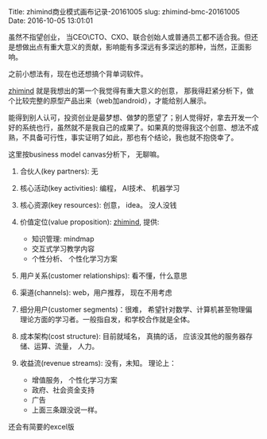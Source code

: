Title: zhimind商业模式画布记录-20161005
slug: zhimind-bmc-20161005
Date: 2016-10-05 13:01:01

虽然不指望创业， 当CEO\CTO、CXO、联合创始人或普通员工都不适合我。但还是想做出点有重大意义的贡献，影响能有多深远有多深远的那种，当然，正面影响。

之前小想法有，现在也还想搞个背单词软件。

[zhimind](zhimind.com) 就是我想出的第一个我觉得有重大意义的创意， 那我得赶紧分析下，做个比较完整的原型产品出来（web加android），才能给别人展示。

能得到别人认可，投资创业是最梦想、做梦的愿望了；别人觉得好，拿去开发一个好的系统也行，虽然就不是我自己的成果了。如果真的觉得我这个创意、想法不成熟，不具备可行性，事实证明了如此，那也有个结论，我也就不抱侥幸了。

这里按business model canvas分析下， 无聊嘛。 

1. 合伙人(key partners): 无
2. 核心活动(key activities): 编程， AI技术、 机器学习
3. 核心资源(key resources): 创意， idea。 没人没钱
4. 价值定位(value proposition): [zhimind](zhimind.com), 提供:  
    - 知识管理: mindmap
    - 交互式学习教学内容
    - 个性分析、 个性化学习方案

5. 用户关系(customer relationships): 看不懂，什么意思
6. 渠道(channels): web，用户推荐， 现在不用考虑
7. 细分用户(customer segments)：很难， 希望针对数学、计算机甚至物理偏理论方面的学习者。一般指自发，和学校合作就是全体。
8. 成本架构(cost structure): 目前就域名， 真搞的话， 应该没其他的服务器存储、运算、流量， 人力。
9. 收益流(revenue streams): 没有，未知。 理论上：  
    - 增值服务， 个性化学习方案
    - 政府、社会资金支持
    - 广告
    - 上面三条跟没说一样。
    

还会有简要的excel版